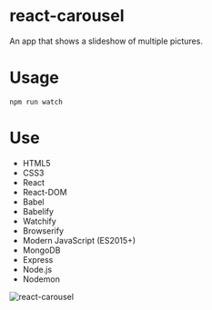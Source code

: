 # react-carousel
An app that shows a slideshow of multiple pictures.
# Usage
```
npm run watch
```
# Use
* HTML5
* CSS3
* React
* React-DOM
* Babel
* Babelify
* Watchify
* Browserify
* Modern JavaScript (ES2015+)
* MongoDB
* Express
* Node.js
* Nodemon

![react-carousel](https://user-images.githubusercontent.com/27325328/33044911-a94876fe-cdff-11e7-8ddc-5fef4ca750a2.gif)
